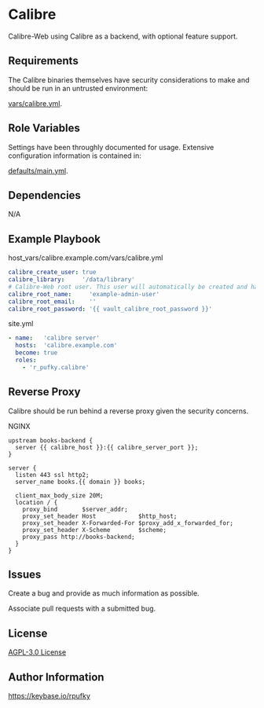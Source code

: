 # Calibre
Calibre-Web using Calibre as a backend, with optional feature support.

## Requirements
The Calibre binaries themselves have security considerations to make and should
be run in an untrusted environment:

[vars/calibre.yml](https://github.com/r-pufky/ansible_calibre/blob/main/vars/main/calibre.yml).

## Role Variables
Settings have been throughly documented for usage. Extensive configuration
information is contained in:

[defaults/main.yml](https://github.com/r-pufky/ansible_calibre/blob/main/defaults/main.yml).

## Dependencies
N/A

## Example Playbook
host_vars/calibre.example.com/vars/calibre.yml
``` yaml
calibre_create_user: true
calibre_library:     '/data/library'
# Calibre-Web root user. This user will automatically be created and have root.
calibre_root_name:     'example-admin-user'
calibre_root_email:    ''
calibre_root_password: '{{ vault_calibre_root_password }}'
```

site.yml
``` yaml
- name:   'calibre server'
  hosts:  'calibre.example.com'
  become: true
  roles:
    - 'r_pufky.calibre'
```

## Reverse Proxy
Calibre should be run behind a reverse proxy given the security concerns.

NGINX
``` nginx
upstream books-backend {
  server {{ calibre_host }}:{{ calibre_server_port }};
}

server {
  listen 443 ssl http2;
  server_name books.{{ domain }} books;

  client_max_body_size 20M;
  location / {
    proxy_bind       $server_addr;
    proxy_set_header Host            $http_host;
    proxy_set_header X-Forwarded-For $proxy_add_x_forwarded_for;
    proxy_set_header X-Scheme        $scheme;
    proxy_pass http://books-backend;
  }
}
```

## Issues
Create a bug and provide as much information as possible.

Associate pull requests with a submitted bug.

## License
[AGPL-3.0 License](https://github.com/r-pufky/ansible_calibre/blob/main/LICENSE)

## Author Information
https://keybase.io/rpufky

